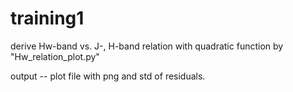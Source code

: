 # training1
derive Hw-band vs. J-, H-band relation with quadratic function
by "Hw_relation_plot.py"

output -- plot file with png and std of residuals.
